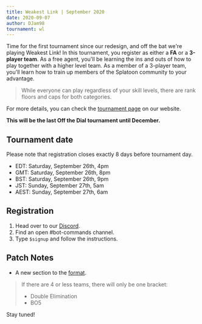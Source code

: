 ```yaml
---
title: Weakest Link | September 2020
date: 2020-09-07
author: DJam98
tournament: wl
---
```


Time for the first tournament since our redesign, and off the bat we're playing Weakest Link! In this tournament, you register as either a **FA** or a **3-player team**. As a free agent, you'll be learning the ins and outs of how to play together with a higher level team. As a member of a 3-player team, you'll learn how to train up members of the Splatoon community to your advantage. 
> While everyone can play regardless of your skill levels, there are rank floors and caps for both categories.

For more details, you can check the [tournament page](/wl) on our website.

**This will be the last Off the Dial tournament until __December__.**

## Tournament date
Please note that registration closes exactly 8 days before tournament day.
- EDT: Saturday, September 26th, 4pm
- GMT: Saturday, September 26th, 8pm
- BST: Saturday, September 26th, 9pm
- JST: Sunday, September 27th, 5am
- AEST: Sunday, September 27th, 6am

## Registration
1. Head over to our [Discord](/discord).
2. Find an open <Mention>#bot-commands</Mention> channel.
3. Type `$signup` and follow the instructions.

## Patch Notes
- A new section to the [format](/wl/rules).
> If there are 4 or less teams, there will only be one bracket:
> - Double Elimination
> - BO5

Stay tuned!